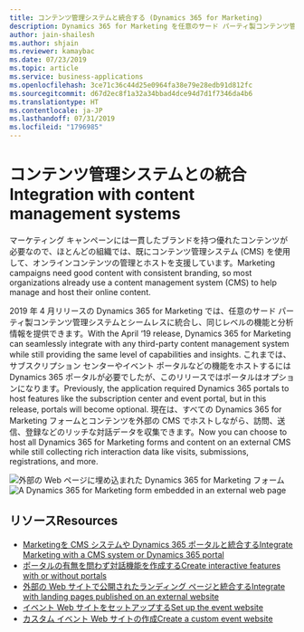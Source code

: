 ```yaml
---
title: コンテンツ管理システムと統合する (Dynamics 365 for Marketing)
description: Dynamics 365 for Marketing を任意のサード パーティ製コンテンツ管理システムと統合し、同じレベルの機能と分析情報を提供できます
author: jain-shailesh
ms.author: shjain
ms.reviewer: kamaybac
ms.date: 07/23/2019
ms.topic: article
ms.service: business-applications
ms.openlocfilehash: 3ce71c36c44d25e0964fa38e79e28edb91d812fc
ms.sourcegitcommit: d67d2ec8f1a32a34bbad4dce94d7d1f7346da4b6
ms.translationtype: HT
ms.contentlocale: ja-JP
ms.lasthandoff: 07/31/2019
ms.locfileid: "1796985"
---
```

# <a name="integration-with-content-management-systems"></a><span data-ttu-id="32729-103">コンテンツ管理システムとの統合</span><span class="sxs-lookup"><span data-stu-id="32729-103">Integration with content management systems</span></span>

<span data-ttu-id="32729-104">マーケティング キャンペーンには一貫したブランドを持つ優れたコンテンツが必要なので、ほとんどの組織では、既にコンテンツ管理システム (CMS) を使用して、オンラインコンテンツの管理とホストを支援しています。</span><span class="sxs-lookup"><span data-stu-id="32729-104">Marketing campaigns need good content with consistent branding, so most organizations already use a content management system (CMS) to help manage and host their online content.</span></span>

<span data-ttu-id="32729-105">2019 年 4 月リリースの Dynamics 365 for Marketing では、任意のサード パーティ製コンテンツ管理システムとシームレスに統合し、同じレベルの機能と分析情報を提供できます。</span><span class="sxs-lookup"><span data-stu-id="32729-105">With the April ‘19 release, Dynamics 365 for Marketing can seamlessly integrate with any third-party content management system while still providing the same level of capabilities and insights.</span></span> <span data-ttu-id="32729-106">これまでは、サブスクリプション センターやイベント ポータルなどの機能をホストするには Dynamics 365 ポータルが必要でしたが、このリリースではポータルはオプションになります。</span><span class="sxs-lookup"><span data-stu-id="32729-106">Previously, the application required Dynamics 365 portals to host features like the subscription center and event portal, but in this release, portals will become optional.</span></span> <span data-ttu-id="32729-107">現在は、すべての Dynamics 365 for Marketing フォームとコンテンツを外部の CMS でホストしながら、訪問、送信、登録などのリッチな対話データを収集できます。</span><span class="sxs-lookup"><span data-stu-id="32729-107">Now you can choose to host all Dynamics 365 for Marketing forms and content on an external CMS while still collecting rich interaction data like visits, submissions, registrations, and more.</span></span>

<span data-ttu-id="32729-108">![外部の Web ページに埋め込まれた Dynamics 365 for Marketing フォーム](media/integration-content-management-systems-1.png "外部の Web ページに埋め込まれた Dynamics 365 for Marketing フォーム")</span><span class="sxs-lookup"><span data-stu-id="32729-108">![A Dynamics 365 for Marketing form embedded in an external web page](media/integration-content-management-systems-1.png "A Dynamics 365 for Marketing form embedded in an external web page")</span></span>

## <a name="resources"></a><span data-ttu-id="32729-109">リソース</span><span class="sxs-lookup"><span data-stu-id="32729-109">Resources</span></span>

- [<span data-ttu-id="32729-110">Marketingを CMS システムや Dynamics 365 ポータルと統合する</span><span class="sxs-lookup"><span data-stu-id="32729-110">Integrate Marketing with a CMS system or Dynamics 365 portal</span></span>](https://docs.microsoft.com/dynamics365/customer-engagement/marketing/portal-optional)
- [<span data-ttu-id="32729-111">ポータルの有無を問わず対話機能を作成する</span><span class="sxs-lookup"><span data-stu-id="32729-111">Create interactive features with or without portals</span></span>](https://docs.microsoft.com/dynamics365/customer-engagement/marketing/portals)
- [<span data-ttu-id="32729-112">外部の Web サイトで公開されたランディング ページと統合する</span><span class="sxs-lookup"><span data-stu-id="32729-112">Integrate with landing pages published on an external website</span></span>](https://docs.microsoft.com/dynamics365/customer-engagement/marketing/embed-forms)
- [<span data-ttu-id="32729-113">イベント Web サイトをセットアップする</span><span class="sxs-lookup"><span data-stu-id="32729-113">Set up the event website</span></span>](https://docs.microsoft.com/dynamics365/customer-engagement/marketing/set-up-event-portal)
- [<span data-ttu-id="32729-114">カスタム イベント Web サイトの作成</span><span class="sxs-lookup"><span data-stu-id="32729-114">Create a custom event website</span></span>](https://docs.microsoft.com/dynamics365/customer-engagement/marketing/developer/event-management-web-application)